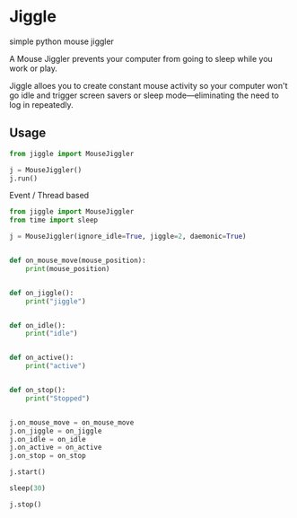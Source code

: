 # Jiggle

simple python mouse jiggler

A Mouse Jiggler prevents your computer from going to sleep while you work or play. 

Jiggle alloes you to create constant mouse activity so your computer won't go idle and trigger screen savers or sleep mode—eliminating the need to log in repeatedly.
 

## Usage

```python
from jiggle import MouseJiggler

j = MouseJiggler()
j.run()
```

Event / Thread based

```python
from jiggle import MouseJiggler
from time import sleep

j = MouseJiggler(ignore_idle=True, jiggle=2, daemonic=True)


def on_mouse_move(mouse_position):
    print(mouse_position)


def on_jiggle():
    print("jiggle")


def on_idle():
    print("idle")


def on_active():
    print("active")


def on_stop():
    print("Stopped")


j.on_mouse_move = on_mouse_move
j.on_jiggle = on_jiggle
j.on_idle = on_idle
j.on_active = on_active
j.on_stop = on_stop

j.start()

sleep(30)

j.stop()
```